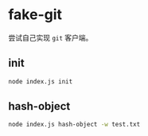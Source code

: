 # fake-git

尝试自己实现 `git` 客户端。

## init

```bash
node index.js init
```

## hash-object

```bash
node index.js hash-object -w test.txt
```
